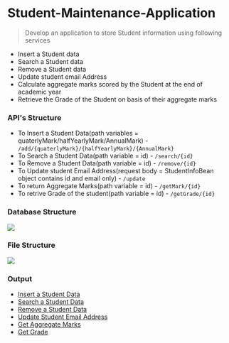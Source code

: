 # Student-Maintenance-Application

> Develop an application to store Student information using following services

- Insert a Student data
- Search a Student data
- Remove a Student data
- Update student email Address
- Calculate aggregate marks scored by the Student at the end of academic year
- Retrieve the Grade of the Student on basis of their aggregate marks

### API's Structure

- To Insert a Student Data(path variables = quaterlyMark/halfYearlyMark/AnnualMark) -  `/add/{quaterlyMark}/{halfYearlyMark}/{AnnualMark}`
- To Search a Student Data(path variable = id) - `/search/{id}`
- To Remove a Student Data(path variable = id) - `/remove/{id}`
- To Update student Email Address(request body = StudentInfoBean object contains id and email only) - `/update`
- To return Aggregate Marks(path variable = id) - `/getMark/{id}`
- To retrive Grade of the student(path variable = id) - `/getGrade/{id}`

### Database Structure

<img src="https://user-images.githubusercontent.com/37381228/122375391-cdc5fc00-cf80-11eb-93f0-8b9c04a70410.png"/>

### File Structure 

<img src = "https://user-images.githubusercontent.com/37381228/122375427-d4ed0a00-cf80-11eb-8913-d158645f3ec8.png"/>

### Output
- [Insert a Student Data](https://github.com/Ratheshprabakar/Student-Maintenance-Application/blob/master/Output/Add.png)
- [Search a Student Data](https://github.com/Ratheshprabakar/Student-Maintenance-Application/blob/master/Output/Search.png)
- [Remove a Student Data](https://github.com/Ratheshprabakar/Student-Maintenance-Application/blob/master/Output/Rmove.png)
- [Update Student Email Address](https://github.com/Ratheshprabakar/Student-Maintenance-Application/blob/master/Output/Update.png)
- [Get Aggregate Marks](https://github.com/Ratheshprabakar/Student-Maintenance-Application/blob/master/Output/Get%20Mark.png)
- [Get Grade](https://github.com/Ratheshprabakar/Student-Maintenance-Application/blob/master/Output/Get%20Grade.png)


